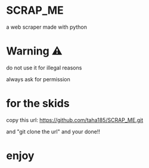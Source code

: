 # SCRAP_ME
a web scraper made with python
# Warning ⚠️ 
do not use it for illegal reasons

always ask for permission 
# for the skids
copy this url: https://github.com/taha185/SCRAP_ME.git

and "git clone the url" 
and your done!!

# enjoy
